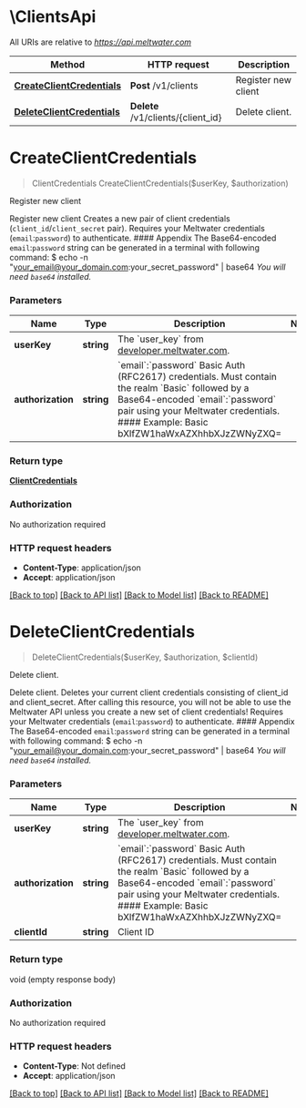# \ClientsApi

All URIs are relative to *https://api.meltwater.com*

Method | HTTP request | Description
------------- | ------------- | -------------
[**CreateClientCredentials**](ClientsApi.md#CreateClientCredentials) | **Post** /v1/clients | Register new client
[**DeleteClientCredentials**](ClientsApi.md#DeleteClientCredentials) | **Delete** /v1/clients/{client_id} | Delete client.


# **CreateClientCredentials**
> ClientCredentials CreateClientCredentials($userKey, $authorization)

Register new client

Register new client     Creates a new pair of client credentials (`client_id`/`client_secret` pair).  Requires your Meltwater credentials (`email`:`password`) to authenticate.   #### Appendix    The Base64-encoded `email`:`password` string can be generated in a terminal  with following command:        $ echo -n \"your_email@your_domain.com:your_secret_password\" | base64    <i>You will need `base64` installed.</i>


### Parameters

Name | Type | Description  | Notes
------------- | ------------- | ------------- | -------------
 **userKey** | **string**| The &#x60;user_key&#x60; from [developer.meltwater.com](https://developer.meltwater.com/admin/applications/). | 
 **authorization** | **string**| &#x60;email&#x60;:&#x60;password&#x60;    Basic Auth (RFC2617) credentials. Must contain the realm &#x60;Basic&#x60; followed by a  Base64-encoded &#x60;email&#x60;:&#x60;password&#x60; pair using your Meltwater credentials.    #### Example:        Basic bXlfZW1haWxAZXhhbXJzZWNyZXQ&#x3D; | 

### Return type

[**ClientCredentials**](ClientCredentials.md)

### Authorization

No authorization required

### HTTP request headers

 - **Content-Type**: application/json
 - **Accept**: application/json

[[Back to top]](#) [[Back to API list]](../README.md#documentation-for-api-endpoints) [[Back to Model list]](../README.md#documentation-for-models) [[Back to README]](../README.md)

# **DeleteClientCredentials**
> DeleteClientCredentials($userKey, $authorization, $clientId)

Delete client.

Delete client.    Deletes your current client credentials consisting of  client_id and client_secret. After calling this resource, you will not be able  to use the Meltwater API unless you create a new set of client credentials!  Requires your Meltwater credentials (`email`:`password`) to authenticate.   #### Appendix    The Base64-encoded `email`:`password` string can be generated in a terminal  with following command:        $ echo -n \"your_email@your_domain.com:your_secret_password\" | base64    <i>You will need `base64` installed.</i>


### Parameters

Name | Type | Description  | Notes
------------- | ------------- | ------------- | -------------
 **userKey** | **string**| The &#x60;user_key&#x60; from [developer.meltwater.com](https://developer.meltwater.com/admin/applications/). | 
 **authorization** | **string**| &#x60;email&#x60;:&#x60;password&#x60;    Basic Auth (RFC2617) credentials. Must contain the realm &#x60;Basic&#x60; followed by a  Base64-encoded &#x60;email&#x60;:&#x60;password&#x60; pair using your Meltwater credentials.    #### Example:        Basic bXlfZW1haWxAZXhhbXJzZWNyZXQ&#x3D; | 
 **clientId** | **string**| Client ID | 

### Return type

void (empty response body)

### Authorization

No authorization required

### HTTP request headers

 - **Content-Type**: Not defined
 - **Accept**: application/json

[[Back to top]](#) [[Back to API list]](../README.md#documentation-for-api-endpoints) [[Back to Model list]](../README.md#documentation-for-models) [[Back to README]](../README.md)

